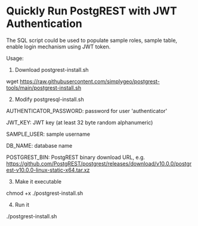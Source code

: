 # Quickly Run PostgREST with JWT Authentication

The SQL script could be used to populate sample roles, sample table, enable login mechanism using JWT token.

Usage:
1. Download postgrest-install.sh

  wget https://raw.githubusercontent.com/simplygeo/postgrest-tools/main/postgrest-install.sh

2. Modify postgresql-install.sh

AUTHENTICATOR_PASSWORD: password for user 'authenticator'

JWT_KEY: JWT key (at least 32 byte random alphanumeric)

SAMPLE_USER: sample username

DB_NAME: database name

POSTGREST_BIN: PostgREST binary download URL, e.g. https://github.com/PostgREST/postgrest/releases/download/v10.0.0/postgrest-v10.0.0-linux-static-x64.tar.xz

3. Make it executable

chmod +x ./postgrest-install.sh

4. Run it

./postgrest-install.sh
<br>
